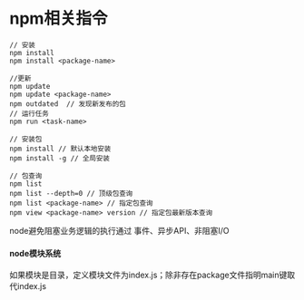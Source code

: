 # npm相关指令

```
// 安装
npm install
npm install <package-name>

//更新
npm update
npm update <package-name>
npm outdated  // 发现新发布的包
// 运行任务
npm run <task-name>

// 安装包
npm install // 默认本地安装
npm install -g // 全局安装

// 包查询
npm list
npm list --depth=0 // 顶级包查询
npm list <package-name> // 指定包查询
npm view <package-name> version // 指定包最新版本查询
```



node避免阻塞业务逻辑的执行通过 事件、异步API、非阻塞I/O

#### node模块系统

如果模块是目录，定义模块文件为index.js；除非存在package文件指明main键取代index.js



